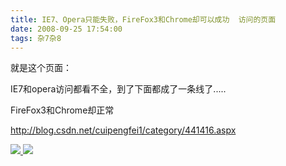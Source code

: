 ```yaml
---
title: IE7、Opera只能失败，FireFox3和Chrome却可以成功  访问的页面
date: 2008-09-25 17:54:00
tags: 杂7杂8
---
```

就是这个页面：

IE7和opera访问都看不全，到了下面都成了一条线了.....

FireFox3和Chrome却正常

[ http://blog.csdn.net/cuipengfei1/category/441416.aspx
](http://blog.csdn.net/cuipengfei1/category/441416.aspx)



[ ![](https://profile.csdnimg.cn/5/2/5/3_cuipengfei1)
![](https://g.csdnimg.cn/static/user-reg-year/1x/11.png)
](https://blog.csdn.net/cuipengfei1)





